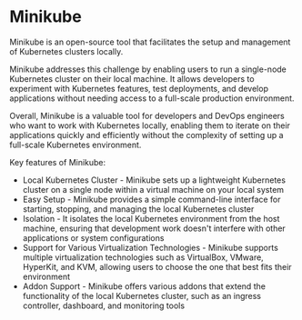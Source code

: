 # Minikube

Minikube is an open-source tool that facilitates the setup and management of Kubernetes clusters locally.

Minikube addresses this challenge by enabling users to run a single-node Kubernetes cluster on their local machine. It allows developers to experiment with Kubernetes features, test deployments, and develop applications without needing access to a full-scale production environment.

Overall, Minikube is a valuable tool for developers and DevOps engineers who want to work with Kubernetes locally, enabling them to iterate on their applications quickly and efficiently without the complexity of setting up a full-scale Kubernetes environment.

Key features of Minikube:

- Local Kubernetes Cluster - Minikube sets up a lightweight Kubernetes cluster on a single node within a virtual machine on your local system
- Easy Setup - Minikube provides a simple command-line interface for starting, stopping, and managing the local Kubernetes cluster
- Isolation - It isolates the local Kubernetes environment from the host machine, ensuring that development work doesn't interfere with other applications or system configurations
- Support for Various Virtualization Technologies - Minikube supports multiple virtualization technologies such as VirtualBox, VMware, HyperKit, and KVM, allowing users to choose the one that best fits their environment
- Addon Support - Minikube offers various addons that extend the functionality of the local Kubernetes cluster, such as an ingress controller, dashboard, and monitoring tools

